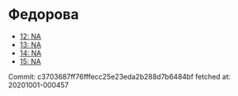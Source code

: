 # Федорова
- [12: NA](12.md)
- [13: NA](13.md)
- [14: NA](14.md)
- [15: NA](15.md)

Commit: c3703687ff76fffecc25e23eda2b288d7b6484bf
 fetched at: 20201001-000457

